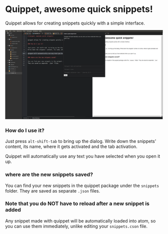 # Quippet, awesome quick snippets!

Quippet allows for creating snippets quickly with a simple interface.

![example image](quippet.png)
### How do I use it?

Just press `alt-shift-tab` to bring up the dialog.
Write down the snippets' content, its name, where it gets activated and the tab activation.

Quippet will automatically use any text you have selected when you open it up.

### where are the new snippets saved?

You can find your new snippets in the quippet package under the `snippets` folder.
They are saved as separate `.json` files.

### Note that you do NOT have to reload after a new snippet is added

Any snippet made with quippet will be automatically loaded into atom, so you can use them immediately,
unlike editing your `snippets.cson` file.
